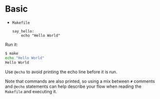 # Basic

- `Makefile`
    ```make
    say_hello:
        echo "Hello World"
    ```

Run it:

```sh
$ make
echo "Hello World"
Hello World
```

Use `@echo` to avoid printing the echo line before it is run.

Note that commands are also printed, so using a mix between `#` comments and `@echo` statements can help describe your flow when reading the `Makefile` and executing it.
